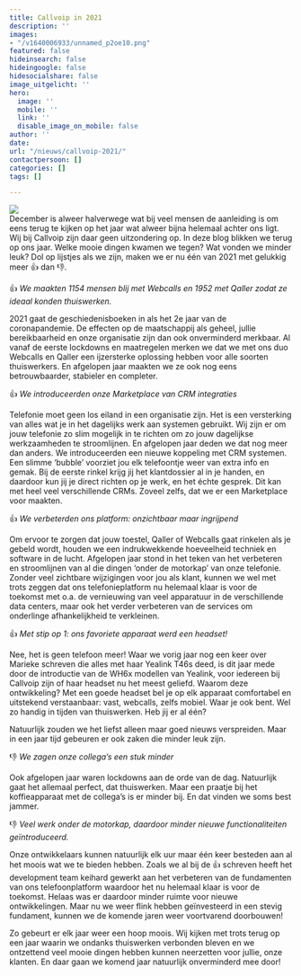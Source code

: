 ```yaml
---
title: Callvoip in 2021
description: ''
images:
- "/v1640006933/unnamed_p2oe10.png"
featured: false
hideinsearch: false
hideingoogle: false
hidesocialshare: false
image_uitgelicht: ''
hero:
  image: ''
  mobile: ''
  link: ''
  disable_image_on_mobile: false
author: ''
date: 
url: "/nieuws/callvoip-2021/"
contactpersoon: []
categories: []
tags: []

---
```

  
![](https://res.cloudinary.com/callvoip/image/upload/v1640006933/unnamed_p2oe10.png)  
December is alweer halverwege wat bij veel mensen de aanleiding is om eens terug te kijken op het jaar wat alweer bijna helemaal achter ons ligt. Wij bij Callvoip zijn daar geen uitzondering op. In deze blog blikken we terug op ons jaar. Welke mooie dingen kwamen we tegen? Wat vonden we minder leuk? Dol op lijstjes als we zijn, maken we er nu één van 2021 met gelukkig meer 👍 dan 👎.

👍 _We maakten 1154 mensen blij met Webcalls en 1952 met Qaller zodat ze ideaal konden thuiswerken._

2021 gaat de geschiedenisboeken in als het 2e jaar van de coronapandemie. De effecten op de maatschappij als geheel, jullie bereikbaarheid en onze organisatie zijn dan ook onverminderd merkbaar. Al vanaf de eerste lockdowns en maatregelen merken we dat we met ons duo Webcalls en Qaller een ijzersterke oplossing hebben voor alle soorten thuiswerkers. En afgelopen jaar maakten we ze ook nog eens betrouwbaarder, stabieler en completer.

👍 _We introduceerden onze Marketplace van CRM integraties_

Telefonie moet geen los eiland in een organisatie zijn. Het is een versterking van alles wat je in het dagelijks werk aan systemen gebruikt. Wij zijn er om jouw telefonie zo slim mogelijk in te richten om zo jouw dagelijkse werkzaamheden te stroomlijnen. En afgelopen jaar deden we dat nog meer dan anders. We introduceerden een nieuwe koppeling met CRM systemen. Een slimme ‘bubble’ voorziet jou elk telefoontje weer van extra info en gemak. Bij de eerste rinkel krijg jij het klantdossier al in je handen, en daardoor kun jij je direct richten op je werk, en het échte gesprek. Dit kan met heel veel verschillende CRMs. Zoveel zelfs, dat we er een Marketplace voor maakten.

👍 _We verbeterden ons platform: onzichtbaar maar ingrijpend_

Om ervoor te zorgen dat jouw toestel, Qaller of Webcalls gaat rinkelen als je gebeld wordt, houden we een indrukwekkende hoeveelheid techniek en software in de lucht. Afgelopen jaar stond in het teken van het verbeteren en stroomlijnen van al die dingen ‘onder de motorkap’ van onze telefonie. Zonder veel zichtbare wijzigingen voor jou als klant, kunnen we wel met trots zeggen dat ons telefonieplatform nu helemaal klaar is voor de toekomst met o.a. de vernieuwing van veel apparatuur in de verschillende data centers, maar ook het verder verbeteren van de services om onderlinge afhankelijkheid te verkleinen.

👍 _Met stip op 1: ons favoriete apparaat werd een headset!_

Nee, het is geen telefoon meer! Waar we vorig jaar nog een keer over Marieke schreven die alles met haar Yealink T46s deed, is dit jaar mede door de introductie van de WH6x modellen van Yealink, voor iedereen bij Callvoip zijn of haar headset nu het meest geliefd. Waarom deze ontwikkeling? Met een goede headset bel je op elk apparaat comfortabel en uitstekend verstaanbaar: vast, webcalls, zelfs mobiel. Waar je ook bent. Wel zo handig in tijden van thuiswerken. Heb jij er al één?

Natuurlijk zouden we het liefst alleen maar goed nieuws verspreiden. Maar in een jaar tijd gebeuren er ook zaken die minder leuk zijn.

👎 _We zagen onze collega’s een stuk minder_

Ook afgelopen jaar waren lockdowns aan de orde van de dag. Natuurlijk gaat het allemaal perfect, dat thuiswerken. Maar een praatje bij het koffieapparaat met de collega’s is er minder bij. En dat vinden we soms best jammer.

👎 _Veel werk onder de motorkap, daardoor minder nieuwe functionaliteiten geïntroduceerd._

Onze ontwikkelaars kunnen natuurlijk elk uur maar één keer besteden aan al het moois wat we te bieden hebben. Zoals we al bij de 👍 schreven heeft het development team keihard gewerkt aan het verbeteren van de fundamenten van ons telefoonplatform waardoor het nu helemaal klaar is voor de toekomst. Helaas was er daardoor minder ruimte voor nieuwe ontwikkelingen. Maar nu we weer flink hebben geïnvesteerd in een stevig fundament, kunnen we de komende jaren weer voortvarend doorbouwen!

Zo gebeurt er elk jaar weer een hoop moois. Wij kijken met trots terug op een jaar waarin we ondanks thuiswerken verbonden bleven en we ontzettend veel mooie dingen hebben kunnen neerzetten voor jullie, onze klanten. En daar gaan we komend jaar natuurlijk onverminderd mee door!

